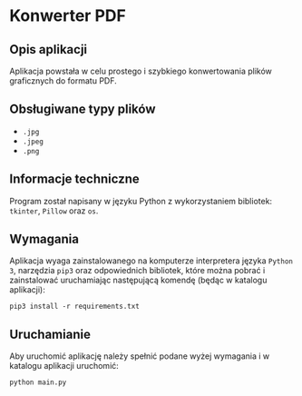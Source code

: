 # Konwerter PDF
## Opis aplikacji
Aplikacja powstała w celu prostego i szybkiego konwertowania plików graficznych do formatu PDF.
## Obsługiwane typy plików
- ```.jpg```
- ```.jpeg```
- ```.png```
## Informacje techniczne
Program został napisany w języku Python z wykorzystaniem bibliotek: ```tkinter```, ```Pillow``` oraz ```os```. 
## Wymagania
Aplikacja wyaga zainstalowanego na komputerze interpretera języka ```Python 3```, narzędzia ```pip3``` oraz odpowiednich bibliotek, które można pobrać i zainstalować uruchamiając następującą komendę (będąc w katalogu aplikacji):
```
pip3 install -r requirements.txt 
```
## Uruchamianie
Aby uruchomić aplikację należy spełnić podane wyżej wymagania i w katalogu aplikacji uruchomić:
```
python main.py
```